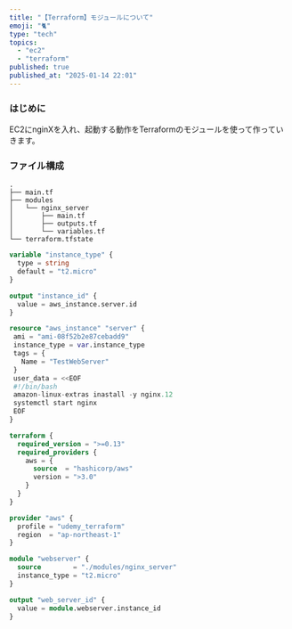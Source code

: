 ```yaml
---
title: "【Terraform】モジュールについて"
emoji: "🐈"
type: "tech"
topics:
  - "ec2"
  - "terraform"
published: true
published_at: "2025-01-14 22:01"
---
```


### はじめに
EC2にnginXを入れ、起動する動作をTerraformのモジュールを使って作っていきます。

### ファイル構成
```
.
├── main.tf
├── modules
│   └── nginx_server
│       ├── main.tf
│       ├── outputs.tf
│       └── variables.tf
└── terraform.tfstate
```

```HCL:/modules/nginx_server/variables.tf
variable "instance_type" {
  type = string
  default = "t2.micro"
}
```

```HCL:/modules/nginx_server/outputs.tf
output "instance_id" {
  value = aws_instance.server.id
}
```

```HCL:/modules/nginx_server/main.tf
resource "aws_instance" "server" {
 ami = "ami-08f52b2e87cebadd9"
 instance_type = var.instance_type
 tags = {
   Name = "TestWebServer"
 }
 user_data = <<EOF
 #!/bin/bash
 amazon-linux-extras inastall -y nginx.12
 systemctl start nginx
 EOF
}
```

```HCL:main.tf
terraform {
  required_version = ">=0.13"
  required_providers {
    aws = {
      source  = "hashicorp/aws"
      version = ">3.0"
    }
  }
}

provider "aws" {
  profile = "udemy_terraform"
  region  = "ap-northeast-1"
}

module "webserver" {
  source        = "./modules/nginx_server"
  instance_type = "t2.micro"
}

output "web_server_id" {
  value = module.webserver.instance_id
}
```